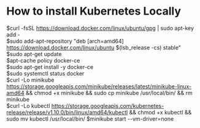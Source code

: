# How to install Kubernetes Locally 
$curl -fsSL https://download.docker.com/linux/ubuntu/gpg | sudo apt-key add -  <br>
$sudo add-apt-repository "deb [arch=amd64] https://download.docker.com/linux/ubuntu $(lsb_release -cs) stable" <br>
$sudo apt-get update <br>
$apt-cache policy docker-ce <br>
$sudo apt-get install -y docker-ce <br>
$sudo systemctl status docker <br>
$curl -Lo minikube https://storage.googleapis.com/minikube/releases/latest/minikube-linux-amd64 && chmod +x minikube && sudo cp minikube /usr/local/bin/ && rm minikube <br>
$curl -Lo kubectl https://storage.googleapis.com/kubernetes-release/release/v1.10.0/bin/linux/amd64/kubectl && chmod +x kubectl && sudo mv kubectl /usr/local/bin/
$minikube start --vm-driver=none <br>
